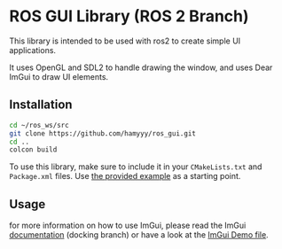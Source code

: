 # ROS GUI Library (ROS 2 Branch)

This library is intended to be used with ros2 to create simple UI applications.

It uses OpenGL and SDL2 to handle drawing the window, and uses Dear ImGui to draw UI elements.

## Installation

```bash
cd ~/ros_ws/src
git clone https://github.com/hamyyy/ros_gui.git
cd ..
colcon build
```

To use this library, make sure to include it in your `CMakeLists.txt` and `Package.xml` files. Use [the provided example](./src/example.cpp) as a starting point.

## Usage

for more information on how to use ImGui, please read the ImGui [documentation](https://github.com/ocornut/imgui/tree/docking) (docking branch) or have a look at the [ImGui Demo file](./lib/imgui/imgui_demo.cpp).
